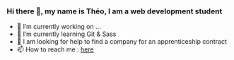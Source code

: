 ### Hi there 👋, my name is Théo, I am a web development student




- 🔭 I’m currently working on ...
- 🌱 I’m currently learning Git & Sass
- 🤔 I am looking for help to find a company for an apprenticeship contract
- 📫 How to reach me : <a href="mailto:bourdeltheo@gmail.com">here</A>


